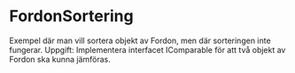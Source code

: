 # FordonSortering
Exempel där man vill sortera objekt av Fordon, men där sorteringen inte fungerar. Uppgift: Implementera interfacet IComparable för att två objekt av Fordon ska kunna jämföras.
